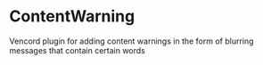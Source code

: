 # ContentWarning
Vencord plugin for adding content warnings in the form of blurring messages that contain certain words
